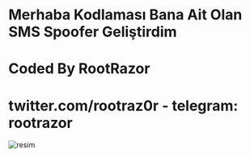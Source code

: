# Merhaba Kodlaması Bana Ait Olan SMS Spoofer Geliştirdim
# Coded By RootRazor
# twitter.com/rootraz0r - telegram: rootrazor

![resim](https://i.resimyukle.xyz/6Ne2KN.png)
